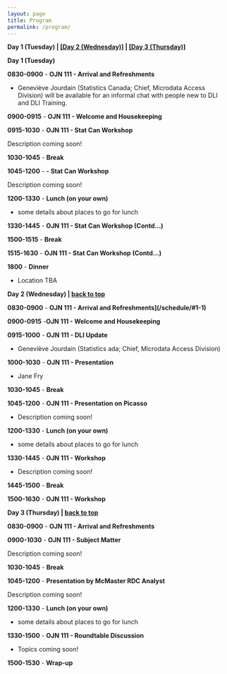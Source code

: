 ```yaml
---
layout: page
title: Program
permalink: /program/
---
```


<p><b><a name="day-one">Day 1 (Tuesday)</a> | <a href="#day-two">[Day 2 (Wednesday)]</a> | <a href="#day-three">[Day 3 (Thursday)]</a></b>
</p>

<p>
<b>Day 1 (Tuesday)</b>

**0830-0900** - <a name="1-1"><b>OJN 111 - Arrival and Refreshments</b> </a><br>

- Geneviève Jourdain (Statistics Canada; Chief, Microdata Access Division) will be available for an informal chat with people new to DLI and DLI Training.
<p>
	
**0900-0915** - <a name="1-2"><b>OJN 111 - Welcome and Housekeeping</b> </a>
<p>
	
**0915-1030** - <a name="1-3"><b>OJN 111 - <a name="1-3">Stat Can Workshop</b> </a><br>
	
Description coming soon!
<p>
	
**1030-1045** - <a name="1-4"><b>Break</b> </a>
<p>
	
**1045-1200** - <a name="1-5"><b> - Stat Can Workshop</b></a><br>

Description coming soon!
<p>
	
**1200-1330** - <a name="1-6"><b>Lunch (on your own)</b> </a><br>

- some details about places to go for lunch
<p>
	
**1330-1445** - <a name="1-7a"><b>OJN 111 - Stat Can Workshop (Contd...)</b></a>
<p>
	
**1500-1515** - <a name="1-8"><b>Break</b></a>
<p>
	
**1515-1630** - <a name="1-9"><b>OJN 111 - Stat Can Workshop (Contd...)</b></a>
<p>

**1800** - <a name="1-11"><b> Dinner</b></a><br>

- Location TBA

<p><b><a name="day-two">Day 2 (Wednesday)</a> | <a href="#day-one">back to top</b></a></p>

<p>

**0830-0900** - <a name="1-1"><b>OJN 111 - Arrival and Refreshments](/schedule/#1-1)</b></a>
<p>

**0900-0915** -<a name="1-2"><b>OJN 111 - Welcome and Housekeeping</b></a>
<p>

**0915-1000** - <a name="1-3"><b>OJN 111 - DLI Update</b></a><br>
	
- Geneviève Jourdain (Statistics ada; Chief, Microdata Access Division)
<p>

**1000-1030** - <a name="1-3"><b>OJN 111 - Presentation</b></a><br>

- Jane Fry
<p>

**1030-1045** - <a name="1-4"><b>Break</b></a>
<p>

**1045-1200** - <a name="1-5"><b>OJN 111 - Presentation on Picasso</b></a><br>

- Description coming soon!
<p>

**1200-1330** - <a name="1-6"><b>Lunch (on your own)</b></a><br>

- some details about places to go for lunch
<p>

**1330-1445** - <a name="1-7a"><b>OJN 111 - Workshop</b></a><br>

- Description coming soon!
<p>

**1445-1500** - <a name="1-8"><b>Break</b></a>
<p>

**1500-1630** - <a name="1-9"><b>OJN 111 -  Workshop</b></a>
<p>

<p><a name="day-three"><b>Day 3 (Thursday)</a> | <a href="#day-one">back to top</a></b></p>
<p>

<p>

**0830-0900** - <a name="1-1"><b>OJN 111 - Arrival and Refreshments</b></a>
<p>

**0900-1030** - <a name="1-3"><b>OJN 111 - Subject Matter</b></a><br>
	
Description coming soon!
<p>

**1030-1045** - <a name="1-4"><b>Break</b></a>
<p>

**1045-1200** - <a name="1-5"><b>Presentation by McMaster RDC Analyst</b></a><br>

Description coming soon!
<p>

**1200-1330** - <a name="1-6"><b>Lunch (on your own)</b></a><br>

- some details about places to go for lunch
<p>

**1330-1500** - <a name="1-7a"><b>OJN 111 - Roundtable Discussion</b></a><br>

- Topics coming soon!
<p>

**1500-1530** - <a name="1-8"><b>Wrap-up</b></a>


